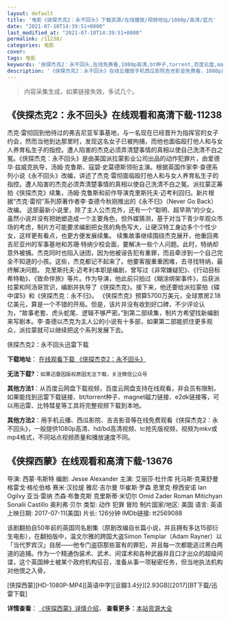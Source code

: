 ```yaml
---
layout: default
title: '电影《侠探杰克2：永不回头》下载资源/在线播放/视频地址/1080p/高清/蓝光'
date: "2021-07-10T14:39:51+0800"
last_modified_at: "2021-07-10T14:39:51+0800"
permalink: /11238/
categories: 电影
cover:
tags: 电影
keywords: '侠探杰克2：永不回头,在线免费看,1080p高清,bt种子,torrent,百度云盘,magnet,磁力链,迅雷下载资源'
description: '《侠探杰克2：永不回头》在线云播放手机西瓜影院吉吉影音免费看，1080p高清bd/hd未删减完整版和tc抢先枪版，mkv/mp4格式，附带bt/torrent种子、magnet/磁力链、百度云盘、网盘资源迅雷下载链接'
---
```


>内容采集生成，如果链接失效，多试几个。


## 《侠探杰克2：永不回头》在线观看和高清下载-11238

杰克·雷彻回到他待过的弗吉尼亚军事基地，与一名现在已经晋升为指挥官的女子约会，然而当他到达那里时，发现这名女子已被拘捕，而他也面临殴打他人和与女人养育私生子的指控。遭人陷害的杰克必须弄清楚事情的真相以使自己洗清不白之冤。《侠探杰克：永不回头》是由美国派拉蒙影业公司出品的动作犯罪片，由爱德华·兹威克执导，汤姆·克鲁斯、寇碧·史莫德斯领衔主演。根据英国作家李·查德系列小说《永不回头》改编，讲述了杰克·雷彻面临殴打他人和与女人养育私生子的指控。遭人陷害的杰克必须弄清楚事情的真相以使自己洗清不白之冤。派拉蒙正筹拍《侠探杰克》续集，汤姆·克鲁斯和前作导演克里斯托夫·迈考利回归。新片根据“杰克·雷彻”系列原著作者李·查德今秋刚推出的《永不归》（Never Go Back）改编。 这部最新小说里，除了主人公杰克外，还有一个“聪明、超早熟”的少女。虽然小说并没有把她塑造成一个主要角色，但外媒猜测，基于对当下青少年观众市场的考虑，制片方可能要求编剧把女孩的角色写大，让硬汉特工身边多个个性少女，这样更有看点，也更方便发展续集。 续集故事继续围绕杰克展开，他重回弗吉尼亚州的军事基地和苏珊·特纳少校会面，要解决一些个人问题。此时，特纳却意外被捕。杰克同时也陷入谜团，因为他被诬告犯有重罪，而且牵涉到一个自己完全不知道的小孩。这些，杰克都记不起来了。他要客服重重困难，去寻找特纳，最终解决问题。 克里斯托夫·迈考利本职是编剧，曾写过《非常嫌疑犯》、《行动目标希特勒》、《致命伴旅》等片。作为导演，他此前只拍过《糊涂绑架事件》，后获派拉蒙和阿汤哥赏识，编剧并执导了《侠探杰克》。接下来，他还要给派拉蒙拍《碟中谍5》和《侠探杰克：永不归》。 《侠探杰克》预算5700万美元，全球票房2.18亿美元，算是一个不错的开局。但是，该片并没有收到好口碑，不少评论认为，“故事老套、虎头蛇尾、逻辑不够严密。”到第二部续集，制片方希望找新编剧来写剧本。李·查德以杰克为主人公的小说有十多部，如果第二部能抓住更多观众，派拉蒙就可以继续把这个系列发展下去。


侠探杰克2：永不回头迅雷下载

**下载地址**： [在线观看下载 《侠探杰克2：永不回头》](https://www.993dy.com//vod-detail-id-25074.html) 


**无法下载?**：`如果迅雷因版权原因无法下载，关注微信公众号 `

**其他方法1**：从百度云网盘下载视频，百度云网盘支持在线观看，非会员有限制，如果能找到迅雷下载链接、bt/torrent种子、magnet磁力链接、e2dk链接等，可以用迅雷、比特彗星等工具将完整视频下载到本地。

**其他方法2**：用手机云播、西瓜影院、吉吉影音等在线免费观看《侠探杰克2：永不回头》，一般提供1080p高清、hd/bd高清视频、tc抢先版视频，视频为mkv或mp4格式，不同站点视频质量和播放速度不同。


## 《侠探西蒙》在线观看和高清下载-13676

导演: 西蒙·韦斯特 编剧: Jesse Alexander 主演: 艾丽莎·杜什库 托马斯·克莱舒曼 格雷戈·格伦伯格 赛米·汉拉缇 雅尼·吉尔曼 毕崔斯·罗森 恩里克·穆西安诺 Ian Ogilvy 亚当·雷纳 杰森·布鲁克斯 克里斯蒂·米切尔 Omid Zader Roman Mitichyan Sonalii Castillo 奥利弗·贝尔 类型: 动作 犯罪 冒险 制片国家/地区: 美国 语言: 英语 上映日期: 2017-07-11(美国) 片长: 126分钟 IMDb链接: tt2569088

该剧翻拍自50年前的英国同名剧集（原剧改编自长篇小说，并且拥有多达15部衍生电影），在翻拍版中，温文尔雅的跨国大盗Simon Templar（Adam Rayner）以「当代罗宾汉」自居——他专门盗窃那些富有的罪犯，并且每一次都能逃过黑白两道的追捕。作为一个精通伪装术、武术、间谍术和各种武器并且口才出众的超级间谍，这个英国绅士被某个政府机构征召，准备从事一项秘密任务，但当地执法机构对他恨之入骨。


[侠探西蒙][HD-1080P-MP4][英语中字][豆瓣3.4分][2.93GB][2017][BT下载/迅雷下载]

**详情查看**： [《侠探西蒙》详情介绍](/movie/13676/)， **查看更多**：[本站资源大全](/movie/t/all/)

